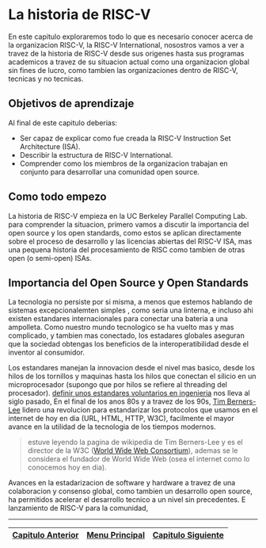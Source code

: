 # La historia de RISC-V

En este capitulo exploraremos todo lo que es necesario conocer acerca de la organizacion RISC-V, la RISC-V International, nosostros vamos a ver a travez de la historia de RISC-V desde sus origenes hasta sus programas academicos a travez de su situacion actual como una organizacion global sin fines de lucro, como tambien las organizaciones dentro de RISC-V, tecnicas y no tecnicas.

## Objetivos de aprendizaje

Al final de este capitulo deberias:

- Ser capaz de explicar como fue creada la RISC-V Instruction Set Architecture (ISA).
- Describir la estructura de RISC-V International.
- Comprender como los miembros de la organizacion trabajan en conjunto para desarrollar una comunidad open source.

## Como todo empezo

La historia de RISC-V empieza en la UC Berkeley Parallel Computing Lab. para comprender la situacion, primero vamos a discutir la importancia del open source y los open standards, como estos se aplican directamente sobre el proceso de desarrollo y las licencias abiertas del RISC-V ISA, mas una pequena historia del procesamiento de RISC como tambien de otras open (o semi-open) ISAs.

## Importancia del Open Source y Open Standards

La tecnologia no persiste por si misma, a menos que estemos hablando de sistemas excepcionalemten simples , como seria una linterna, e incluso ahi existen estandares internacionales para conectar una bateria a una ampolleta. Como nuestro mundo tecnologico se ha vuelto mas y mas complicado, y tambien mas conectado, los estadares globales aseguran que la sociedad obtengas los beneficios de la interoperatibilidad desde el inventor al consumidor.

Los estandares manejan la innovacion desde el nivel mas basico, desde los hilos de los tornillos y maquinas hasta los hilos que conectan el silicio en un microprocesador (supongo que por hilos se refiere al threading del procesador). [definir unos estandares voluntarios en ingenieria](https://www.iec.ch/history/how-why-iec-was-started) nos lleva al siglo pasado, En el final de los anos 80s y a travez de los 90s, [Tim Berners-Lee](https://en.wikipedia.org/wiki/Tim_Berners-Lee) lidero una revolucion para estandarizar los protocolos que usamos en el internet de hoy en dia (URL, HTML, HTTP, W3C), facilmente el mayor avance en la utilidad de la tecnologia de los tiempos modernos.

> estuve leyendo la pagina de wikipedia de Tim Berners-Lee y es el director de la W3C ([World Wide Web Consortium](https://en.wikipedia.org/wiki/World_Wide_Web_Consortium)), ademas se le considera el fundador de World Wide Web (osea el internet como lo conocemos hoy en dia).

Avances en la estadarizacion de software y hardware a travez de una colaboracion y consenso global, como tambien un desarrollo open source, ha permitidos acelerar el desarrollo tecnico a un nivel sin precedentes. E lanzamiento de RISC-V para la comunidad,

---
|[Capitulo Anterior](1.md)|[Menu Principal](../resumen.md)|[Capitulo Siguiente](3.md)|
|:-:|:-:|:-:|
